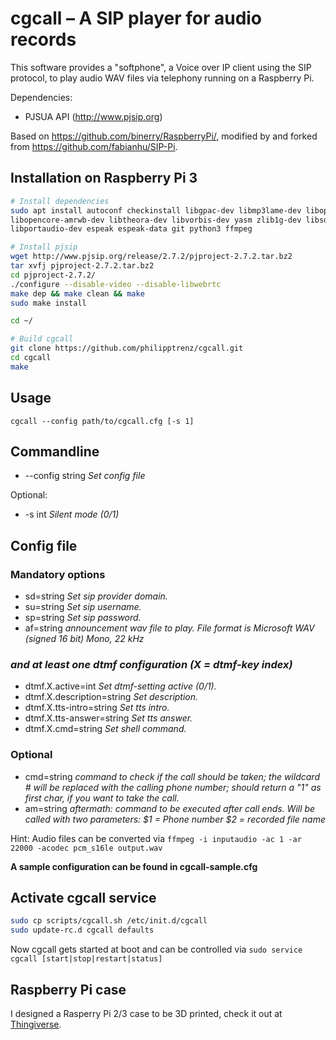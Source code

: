 # cgcall – A SIP player for audio records

This software provides a "softphone", a Voice over IP client using the SIP protocol, to play audio WAV files via telephony running on a Raspberry Pi.

Dependencies:
- PJSUA API (http://www.pjsip.org)

Based on https://github.com/binerry/RaspberryPi/, modified by and forked from https://github.com/fabianhu/SIP-Pi.

## Installation on Raspberry Pi 3

```bash
# Install dependencies
sudo apt install autoconf checkinstall libgpac-dev libmp3lame-dev libopencore-amrnb-dev \
libopencore-amrwb-dev libtheora-dev libvorbis-dev yasm zlib1g-dev libsdl-sound1.2-dev \
libportaudio-dev espeak espeak-data git python3 ffmpeg

# Install pjsip
wget http://www.pjsip.org/release/2.7.2/pjproject-2.7.2.tar.bz2
tar xvfj pjproject-2.7.2.tar.bz2
cd pjproject-2.7.2/
./configure --disable-video --disable-libwebrtc
make dep && make clean && make
sudo make install

cd ~/

# Build cgcall
git clone https://github.com/philipptrenz/cgcall.git
cd cgcall
make
```


## Usage

```cgcall --config path/to/cgcall.cfg [-s 1]```

## Commandline

* --config string   _Set config file_   

Optional:

* -s int       _Silent mode (0/1)_   

## Config file

### Mandatory options  

* sd=string   _Set sip provider domain._   
* su=string   _Set sip username._   
* sp=string   _Set sip password._   
* af=string   _announcement wav file to play. File format is Microsoft WAV (signed 16 bit) Mono, 22 kHz_ 

### _and at least one dtmf configuration (X = dtmf-key index)_   

* dtmf.X.active=int           _Set dtmf-setting active (0/1)._   
* dtmf.X.description=string   _Set description._   
* dtmf.X.tts-intro=string     _Set tts intro._   
* dtmf.X.tts-answer=string    _Set tts answer._   
* dtmf.X.cmd=string           _Set shell command._   

### Optional

* cmd=string  _command to check if the call should be taken; the wildcard # will be replaced with the calling phone number; should return a "1" as first char, if you want to take the call._
* am=string   _aftermath: command to be executed after call ends. Will be called with two parameters: $1 = Phone number $2 = recorded file name_

Hint: Audio files can be converted via `ffmpeg -i inputaudio -ac 1 -ar 22000 -acodec pcm_s16le output.wav`

**A sample configuration can be found in cgcall-sample.cfg**
  
## Activate cgcall service

```bash
sudo cp scripts/cgcall.sh /etc/init.d/cgcall
sudo update-rc.d cgcall defaults 
```

Now cgcall gets started at boot and can be controlled via `sudo service cgcall [start|stop|restart|status]`

## Raspberry Pi case

I designed a Rasperry Pi 2/3 case to be 3D printed, check it out at [Thingiverse](https://www.thingiverse.com/thing:2918026).
